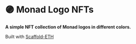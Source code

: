 # 🟣 Monad Logo NFTs

**A simple NFT collection of Monad logos in different colors.**  

Built with [Scaffold-ETH](https://scaffoldeth.io)
